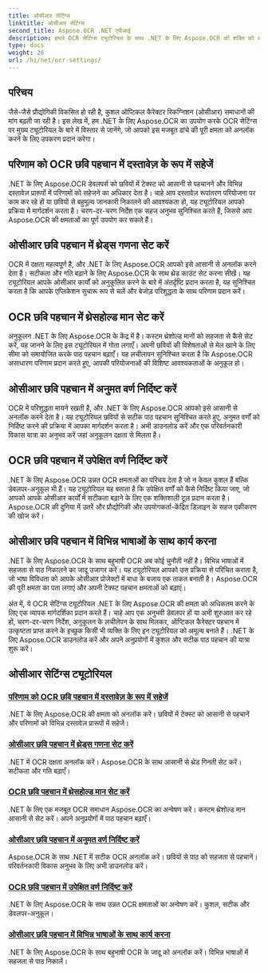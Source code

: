 ```yaml
---
title: ओसीआर सेटिंग्स
linktitle: ओसीआर सेटिंग्स
second_title: Aspose.OCR .NET एपीआई
description: हमारे OCR सेटिंग्स ट्यूटोरियल के साथ .NET के लिए Aspose.OCR की शक्ति को अनलॉक करें। छवियों में पाठ पहचान के लिए सटीकता, गति और अनुकूलन को बढ़ाना सीखें।
type: docs
weight: 26
url: /hi/net/ocr-settings/
---
```


## परिचय

जैसे-जैसे प्रौद्योगिकी विकसित हो रही है, कुशल ऑप्टिकल कैरेक्टर रिकग्निशन (ओसीआर) समाधानों की मांग बढ़ती जा रही है। इस लेख में, हम .NET के लिए Aspose.OCR का उपयोग करके OCR सेटिंग्स पर मुख्य ट्यूटोरियल के बारे में विस्तार से जानेंगे, जो आपको इस मजबूत ढांचे की पूरी क्षमता को अनलॉक करने के लिए उपकरण प्रदान करेगा।

## परिणाम को OCR छवि पहचान में दस्तावेज़ के रूप में सहेजें

.NET के लिए Aspose.OCR डेवलपर्स को छवियों में टेक्स्ट को आसानी से पहचानने और विभिन्न दस्तावेज़ प्रारूपों में परिणामों को सहेजने का अधिकार देता है। चाहे आप दस्तावेज़ रूपांतरण परियोजना पर काम कर रहे हों या छवियों से बहुमूल्य जानकारी निकालने की आवश्यकता हो, यह ट्यूटोरियल आपको प्रक्रिया में मार्गदर्शन करता है। चरण-दर-चरण निर्देश एक सहज अनुभव सुनिश्चित करते हैं, जिससे आप Aspose.OCR की क्षमताओं का पूर्ण उपयोग कर सकते हैं।

## ओसीआर छवि पहचान में थ्रेड्स गणना सेट करें

OCR में दक्षता महत्वपूर्ण है, और .NET के लिए Aspose.OCR आपको इसे आसानी से अनलॉक करने देता है। सटीकता और गति बढ़ाने के लिए Aspose.OCR के साथ थ्रेड काउंट सेट करना सीखें। यह ट्यूटोरियल आपके ओसीआर कार्यों को अनुकूलित करने के बारे में अंतर्दृष्टि प्रदान करता है, यह सुनिश्चित करता है कि आपके एप्लिकेशन सुचारू रूप से चलें और बेजोड़ परिशुद्धता के साथ परिणाम प्रदान करें।

## OCR छवि पहचान में थ्रेसहोल्ड मान सेट करें

अनुकूलन .NET के लिए Aspose.OCR के केंद्र में है। कस्टम थ्रेशोल्ड मानों को सहजता से कैसे सेट करें, यह जानने के लिए इस ट्यूटोरियल में गोता लगाएँ। अपनी छवियों की विशेषताओं से मेल खाने के लिए सीमा को समायोजित करके पाठ पहचान बढ़ाएँ। यह लचीलापन सुनिश्चित करता है कि Aspose.OCR असाधारण परिणाम प्रदान करते हुए, आपकी परियोजनाओं की विशिष्ट आवश्यकताओं के अनुकूल हो।

## ओसीआर छवि पहचान में अनुमत वर्ण निर्दिष्ट करें

OCR में परिशुद्धता मायने रखती है, और .NET के लिए Aspose.OCR आपको इसे आसानी से अनलॉक करने देता है। यह ट्यूटोरियल छवियों से सटीक पाठ पहचान सुनिश्चित करते हुए, अनुमत वर्णों को निर्दिष्ट करने की प्रक्रिया में आपका मार्गदर्शन करता है। अभी डाउनलोड करें और एक परिवर्तनकारी विकास यात्रा का अनुभव करें जहां अनुकूलन दक्षता से मिलता है।

## OCR छवि पहचान में उपेक्षित वर्ण निर्दिष्ट करें

.NET के लिए Aspose.OCR उन्नत OCR क्षमताओं का परिचय देता है जो न केवल कुशल हैं बल्कि डेवलपर-अनुकूल भी हैं। यह ट्यूटोरियल यह बताता है कि उपेक्षित वर्णों को कैसे निर्दिष्ट किया जाए, जो आपको आपके ओसीआर कार्यों में सटीकता बढ़ाने के लिए एक शक्तिशाली टूल प्रदान करता है। Aspose.OCR की दुनिया में उतरें और प्रौद्योगिकी और उपयोगकर्ता-केंद्रित डिज़ाइन के सहज एकीकरण की खोज करें।

## ओसीआर छवि पहचान में विभिन्न भाषाओं के साथ कार्य करना

.NET के लिए Aspose.OCR के साथ बहुभाषी OCR अब कोई चुनौती नहीं है। विभिन्न भाषाओं में सहजता से पाठ निकालने का जादू उजागर करें। यह ट्यूटोरियल आपको उस प्रक्रिया से परिचित कराता है, जो भाषा विविधता को आपके ओसीआर प्रोजेक्टों में बाधा के बजाय एक ताकत बनाती है। Aspose.OCR की पूरी क्षमता का पता लगाएं और अपनी टेक्स्ट पहचान क्षमताओं को बढ़ाएं।

अंत में, ये OCR सेटिंग्स ट्यूटोरियल .NET के लिए Aspose.OCR की क्षमता को अधिकतम करने के लिए एक व्यापक मार्गदर्शिका प्रदान करते हैं। चाहे आप एक अनुभवी डेवलपर हों या अभी शुरुआत कर रहे हों, चरण-दर-चरण निर्देश, अनुकूलन के लचीलेपन के साथ मिलकर, ऑप्टिकल कैरेक्टर पहचान में उत्कृष्टता प्राप्त करने के इच्छुक किसी भी व्यक्ति के लिए इन ट्यूटोरियल को अमूल्य बनाते हैं। .NET के लिए Aspose.OCR डाउनलोड करें और अपने अनुप्रयोगों में कुशल और सटीक पाठ पहचान की यात्रा शुरू करें।
## ओसीआर सेटिंग्स ट्यूटोरियल
### [परिणाम को OCR छवि पहचान में दस्तावेज़ के रूप में सहेजें](./save-result-as-document/)
.NET के लिए Aspose.OCR की क्षमता को अनलॉक करें। छवियों में टेक्स्ट को आसानी से पहचानें और परिणामों को विभिन्न दस्तावेज़ प्रारूपों में सहेजें।
### [ओसीआर छवि पहचान में थ्रेड्स गणना सेट करें](./set-threads-count/)
.NET में OCR दक्षता अनलॉक करें। Aspose.OCR के साथ आसानी से थ्रेड गिनती सेट करें। सटीकता और गति बढ़ाएँ।
### [OCR छवि पहचान में थ्रेसहोल्ड मान सेट करें](./set-threshold-value/)
.NET के लिए एक मजबूत OCR समाधान Aspose.OCR का अन्वेषण करें। कस्टम थ्रेशोल्ड मान आसानी से सेट करें। अपने अनुप्रयोगों में पाठ पहचान बढ़ाएँ।
### [ओसीआर छवि पहचान में अनुमत वर्ण निर्दिष्ट करें](./specify-allowed-characters/)
Aspose.OCR के साथ .NET में सटीक OCR अनलॉक करें। छवियों से पाठ को सहजता से पहचानें। परिवर्तनकारी विकास अनुभव के लिए अभी डाउनलोड करें।
### [OCR छवि पहचान में उपेक्षित वर्ण निर्दिष्ट करें](./specify-ignored-characters/)
.NET के लिए Aspose.OCR के साथ उन्नत OCR क्षमताओं का अन्वेषण करें। कुशल, सटीक और डेवलपर-अनुकूल।
### [ओसीआर छवि पहचान में विभिन्न भाषाओं के साथ कार्य करना](./working-with-different-languages/)
.NET के लिए Aspose.OCR के साथ बहुभाषी OCR के जादू को अनलॉक करें। विभिन्न भाषाओं में सहजता से पाठ निकालें।